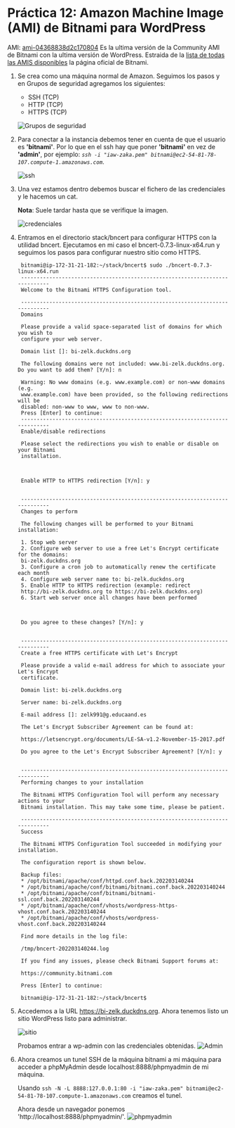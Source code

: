 # Práctica 12: Amazon Machine Image (AMI) de Bitnami para WordPress

AMI: [ami-04368838d2c170804](https://bitnami.com/redirect/to/1995520/wordpress-5.9.2-3-amidebian-x64-hvm-ebs-nami?region=us-east-1) Es la ultima versión de la Community AMI de Bitnami con la ultima versión de WordPress. Estraida de la [lista de todas las AMIS disponibles](https://bitnami.com/stack/wordpress/cloud/aws/amis) la página oficial de Bitnami.

1. Se crea como una máquina normal de Amazon. Seguimos los pasos y en Grupos de seguridad agregamos los siguientes:

    - SSH (TCP)
    - HTTP (TCP)
    - HTTPS (TCP)

    ![Grupos de seguridad](./img/1.png)

2. Para conectar a la instancia debemos tener en cuenta de que el usuario es __'bitnami'__. Por lo que en el ssh hay que poner __'bitnami'__ en vez de __'admin'__, por ejemplo: *`ssh -i "iaw-zaka.pem" bitnami@ec2-54-81-78-107.compute-1.amazonaws.com`*.

    ![ssh](./img/2.png)


3. Una vez estamos dentro debemos buscar el fichero de las credenciales y le hacemos un cat. 

    **Nota**: Suele tardar hasta que se verifique la imagen.

    ![credenciales](./img/3.png)

4. Entramos en el directorio stack/bncert para configurar HTTPS con la utilidad bncert. Ejecutamos en mi caso el bncert-0.7.3-linux-x64.run y seguimos los pasos para configurar nuestro sitio como HTTPS.

    
        bitnami@ip-172-31-21-182:~/stack/bncert$ sudo ./bncert-0.7.3-linux-x64.run
        ----------------------------------------------------------------------------
        Welcome to the Bitnami HTTPS Configuration tool.

        ----------------------------------------------------------------------------
        Domains

        Please provide a valid space-separated list of domains for which you wish to
        configure your web server.

        Domain list []: bi-zelk.duckdns.org

        The following domains were not included: www.bi-zelk.duckdns.org. Do you want to add them? [Y/n]: n

        Warning: No www domains (e.g. www.example.com) or non-www domains (e.g.
        www.example.com) have been provided, so the following redirections will be
        disabled: non-www to www, www to non-www.
        Press [Enter] to continue:
        ----------------------------------------------------------------------------
        Enable/disable redirections

        Please select the redirections you wish to enable or disable on your Bitnami
        installation.



        Enable HTTP to HTTPS redirection [Y/n]: y


        ----------------------------------------------------------------------------
        Changes to perform

        The following changes will be performed to your Bitnami installation:

        1. Stop web server
        2. Configure web server to use a free Let's Encrypt certificate for the domains:
        bi-zelk.duckdns.org
        3. Configure a cron job to automatically renew the certificate each month
        4. Configure web server name to: bi-zelk.duckdns.org
        5. Enable HTTP to HTTPS redirection (example: redirect
        http://bi-zelk.duckdns.org to https://bi-zelk.duckdns.org)
        6. Start web server once all changes have been performed



        Do you agree to these changes? [Y/n]: y


        ----------------------------------------------------------------------------
        Create a free HTTPS certificate with Let's Encrypt

        Please provide a valid e-mail address for which to associate your Let's Encrypt
        certificate.

        Domain list: bi-zelk.duckdns.org

        Server name: bi-zelk.duckdns.org

        E-mail address []: zelk991@g.educaand.es

        The Let's Encrypt Subscriber Agreement can be found at:

        https://letsencrypt.org/documents/LE-SA-v1.2-November-15-2017.pdf

        Do you agree to the Let's Encrypt Subscriber Agreement? [Y/n]: y


        ----------------------------------------------------------------------------
        Performing changes to your installation

        The Bitnami HTTPS Configuration Tool will perform any necessary actions to your
        Bitnami installation. This may take some time, please be patient.

        ----------------------------------------------------------------------------
        Success

        The Bitnami HTTPS Configuration Tool succeeded in modifying your installation.

        The configuration report is shown below.

        Backup files:
        * /opt/bitnami/apache/conf/httpd.conf.back.202203140244
        * /opt/bitnami/apache/conf/bitnami/bitnami.conf.back.202203140244
        * /opt/bitnami/apache/conf/bitnami/bitnami-ssl.conf.back.202203140244
        * /opt/bitnami/apache/conf/vhosts/wordpress-https-vhost.conf.back.202203140244
        * /opt/bitnami/apache/conf/vhosts/wordpress-vhost.conf.back.202203140244

        Find more details in the log file:

        /tmp/bncert-202203140244.log

        If you find any issues, please check Bitnami Support forums at:

        https://community.bitnami.com

        Press [Enter] to continue:

        bitnami@ip-172-31-21-182:~/stack/bncert$
        

5. Accedemos a la URL https://bi-zelk.duckdns.org. Ahora tenemos listo un sitio WordPress listo para administrar.

    ![sitio](./img/4.png)

    Probamos entrar a wp-admin con las credenciales obtenidas.
    ![Admin](./img/5.png)

6. Ahora creamos un tunel SSH de la máquina bitnami a mi máquina para acceder a phpMyAdmin desde localhost:8888/phpmyadmin de mi máquina. 

    Usando `ssh -N -L 8888:127.0.0.1:80 -i "iaw-zaka.pem" bitnami@ec2-54-81-78-107.compute-1.amazonaws.com` creamos el tunel.

    Ahora desde un navegador ponemos 'http://localhost:8888/phpmyadmin/'.
    ![phpmyadmin](./img/6.png)